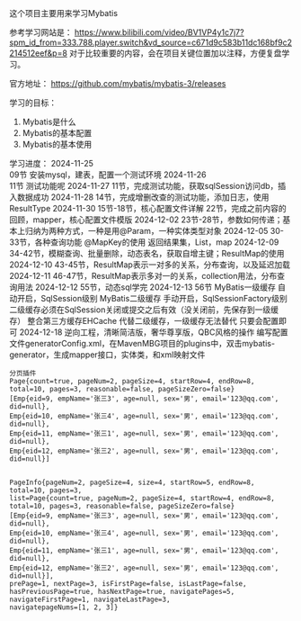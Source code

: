 这个项目主要用来学习Mybatis

参考学习网站是：
https://www.bilibili.com/video/BV1VP4y1c7j7?spm_id_from=333.788.player.switch&vd_source=c671d9c583b11dc168bf9c2214512eef&p=8
对于比较重要的内容，会在项目关键位置加以注释，方便复盘学习。

官方地址：
https://github.com/mybatis/mybatis-3/releases

学习的目标：
1. Mybatis是什么
2. Mybatis的基本配置
3. Mybatis的基本使用

学习进度：
2024-11-25  
    09节 安装mysql，建表，配置一个测试环境
2024-11-26   
    11节 测试功能呢
2024-11-27
    11节，完成测试功能，获取sqlSession访问db，插入数据成功
2024-11-28
    14节，完成增删改查的测试功能，添加日志，使用ResultType
2024-11-30
    15节-18节，核心配置文件详解
    22节，完成之前内容的回顾，mapper，核心配置文件模版
2024-12-02
    23节-28节，参数如何传递；基本上归纳为两种方式，一种是用@Param，一种实体类型对象
2024-12-05
    30-33节，各种查询功能 @MapKey的使用 返回结果集，List，map
2024-12-09
    34-42节，模糊查询、批量删除，动态表名，获取自增主键；ResultMap的使用
2024-12-10
    43-45节，ResultMap表示一对多的关系，分布查询，以及延迟加载
2024-12-11
    46-47节，ResultMap表示多对一的关系，collection用法，分布查询用法
2024-12-12
    55节，动态sql学完
2024-12-13
    56节
    MyBatis一级缓存
        自动开启，SqlSession级别
    MyBatis二级缓存
        手动开启，SqlSessionFactory级别
        二级缓存必须在SqlSession关闭或提交之后有效（没关闭前，先保存到一级缓存）
    整合第三方缓存EHCache
        代替二级缓存，一级缓存无法替代
        只要会配置即可
2024-12-18
    逆向工程，清晰简洁版，奢华尊享版，QBC风格的操作
    编写配置文件generatorConfig.xml，在MavenMBG项目的plugins中，双击mybatis-generator，生成mapper接口，实体类，和xml映射文件
    
    分页插件
    Page{count=true, pageNum=2, pageSize=4, startRow=4, endRow=8, total=10, pages=3, reasonable=false, pageSizeZero=false}
    [Emp{eid=9, empName='张三3', age=null, sex='男', email='123@qq.com', did=null}, 
    Emp{eid=10, empName='张三4', age=null, sex='男', email='123@qq.com', did=null}, 
    Emp{eid=11, empName='张三1', age=null, sex='男', email='123@qq.com', did=null}, 
    Emp{eid=12, empName='张三2', age=null, sex='男', email='123@qq.com', did=null}]


    PageInfo{pageNum=2, pageSize=4, size=4, startRow=5, endRow=8, total=10, pages=3, 
    list=Page{count=true, pageNum=2, pageSize=4, startRow=4, endRow=8, total=10, pages=3, reasonable=false, pageSizeZero=false}
    [Emp{eid=9, empName='张三3', age=null, sex='男', email='123@qq.com', did=null}, 
    Emp{eid=10, empName='张三4', age=null, sex='男', email='123@qq.com', did=null}, 
    Emp{eid=11, empName='张三1', age=null, sex='男', email='123@qq.com', did=null}, 
    Emp{eid=12, empName='张三2', age=null, sex='男', email='123@qq.com', did=null}], 
    prePage=1, nextPage=3, isFirstPage=false, isLastPage=false, hasPreviousPage=true, hasNextPage=true, navigatePages=5, navigateFirstPage=1, navigateLastPage=3, 
    navigatepageNums=[1, 2, 3]}
